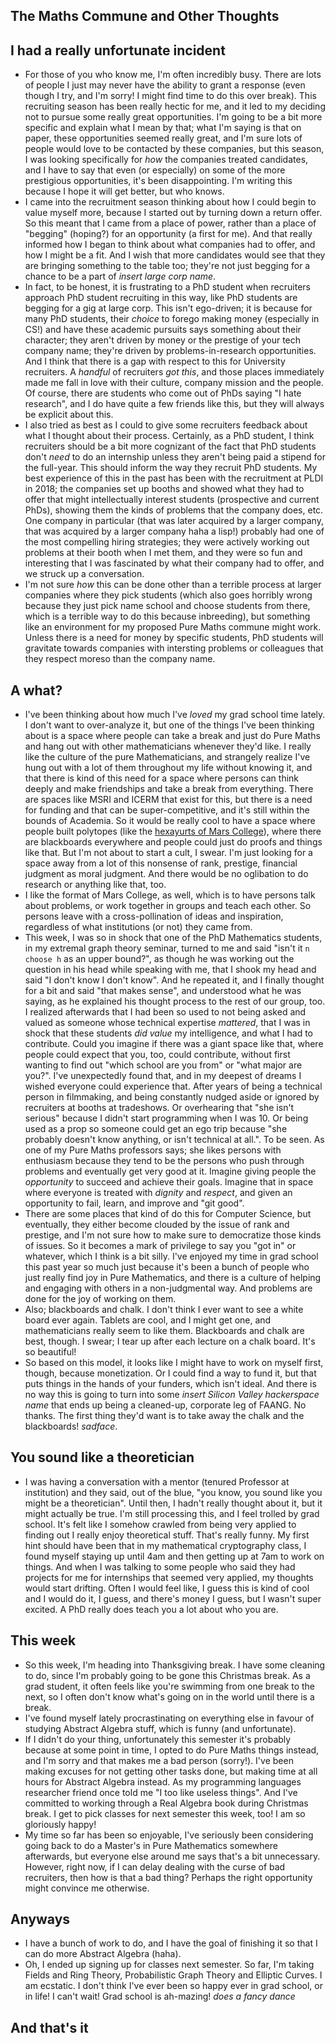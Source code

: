 ## The Maths Commune and Other Thoughts


## I had a really unfortunate incident

- For those of you who know me, I'm often incredibly busy. There are lots of people I just may never have the ability to grant a response
(even though I try, and I'm sorry! I might find time to do this over break). This recruiting season has been really hectic for me, and it led to my deciding
not to pursue some really great opportunities. I'm going to be a bit more specific and explain what I mean by that; what I'm saying is that
on paper, these opportunities seemed really great, and I'm sure lots of people would love to be contacted by these companies, but this season,
I was looking specifically for *how* the companies treated candidates, and I have to say that even (or especially) on some of the more prestigious
opportunities, it's been disappointing. I'm writing this because I hope it will get better, but who knows.
- I came into the recruitment season thinking about how I could begin to value myself more, because I started out by turning down a return offer.
So this meant that I came from a place of power, rather than a place of "begging" (hoping?) for an opportunity (a first for me). And that really informed how I began to think
about what companies had to offer, and how I might be a fit. And I wish that more candidates would see that they are bringing something to the table
too; they're not just begging for a chance to be a part of *insert large corp name*.
- In fact, to be honest, it is frustrating to a PhD student when recruiters approach PhD student recruiting in this way, like PhD students are begging for a gig at large corp.
This isn't ego-driven; it is because for many PhD students, their *choice* to forego making money (especially in CS!) and have these academic pursuits
says something about their character; they aren't driven by money or the prestige of your tech company name; they're driven by problems-in-research opportunities.
And I think that there is a gap with respect to this for University recruiters. A *handful* of recruiters *got this*, and those places immediately
made me fall in love with their culture, company mission and the people. Of course, there are students who come out of PhDs saying "I hate research",
and I do have quite a few friends like this, but they will always be explicit about this.
- I also tried as best as I could to give some recruiters feedback about what I thought about their process. Certainly, as a PhD student, I think 
recruiters should be a bit more cognizant of the fact that PhD students don't *need* to do an internship unless they aren't being paid a stipend
for the full-year. This should inform the way they recruit PhD students. My best experience of this in the past has been with the recruitment at 
PLDI in 2018; the companies set up booths and showed what they had to offer that might intellectually interest students (prospective and current PhDs),
showing them the kinds of problems that the company does, etc. One company in particular (that was later acquired by a larger company, that was 
acquired by a larger company haha a lisp!) probably had one of the most compelling hiring strategies; they were actively working out problems at
their booth when I met them, and they were so fun and interesting that I was fascinated by what their company had to offer, and we struck up a
conversation.
- I'm not sure *how* this can be done other than a terrible process at larger companies where they pick students (which also goes horribly wrong
because they just pick name school and choose students from there, which is a terrible way to do this because inbreeding), but something like an environment for my
proposed Pure Maths commune might work. Unless there is a need for money by specific students, PhD students will gravitate towards companies with 
intersting problems or colleagues that they respect moreso than the company name.

## A what?
- I've been thinking about how much I've *loved* my grad school time lately. I don't want to over-analyze it, but one of the things I've been thinking
about is a space where people can take a break and just do Pure Maths and hang out with other mathematicians whenever they'd like. I really like the 
culture of the pure Mathematicians, and strangely realize I've hung out with a lot of them throughout my life without knowing it, and that there is
kind of this need for a space where persons can think deeply and make friendships and take a break from everything. There are spaces like MSRI
and ICERM that exist for this, but there is a need for funding and that can be super-competitive, and it's still within the bounds of Academia.
So it would be really cool to have a space where people built polytopes (like the [hexayurts of Mars College](https://mars.college/gallery/hexayurt/)),
where there are blackboards everywhere and people could just do proofs and things like that. But I'm not about to start a cult, I swear. I'm just looking
for a space away from a lot of this nonsense of rank, prestige, financial judgment as moral judgment. And there would be no oglibation to do research
or anything like that, too.
- I like the format of Mars College, as well, which is to have persons talk about problems, or work together in groups and teach each other. So persons
leave with a cross-pollination of ideas and inspiration, regardless of what institutions (or not) they came from.
- This week, I was so in shock that one of the PhD Mathematics students, in my extremal graph theory seminar, turned to me and said "isn't it ```n choose h```
as an upper bound?", as though he was working out the question in his head while speaking with me, that I shook my head and said "I don't know I don't know".
And he repeated it, and I finally thought for a bit and said "that makes sense", and understood what he was saying, as he explained his thought process to the rest of our group, too. I realized afterwards that I had been so used to not being asked and valued as someone whose 
technical expertise *mattered*, that I was in shock that these students *did value* my intelligence, and what I had to contribute. Could you imagine if
there was a giant space like that, where people could expect that you, too, could contribute, without first wanting to find out "which school are you from"
or "what major are you?". I've unexpectedly found that, and in my deepest of dreams I wished everyone could experience that. After years of being a 
technical person in filmmaking, and being constantly nudged aside or ignored by recruiters at booths at tradeshows. Or overhearing that "she isn't serious" because I didn't start programming when I was 10. Or being used as a prop so someone could get an ego trip because "she probably doesn't know anything, or isn't technical at all.". To be seen. As one of my Pure Maths professors says; she likes persons with enthusiasm because they tend to be the persons who push through problems
and eventually get very good at it. Imagine giving people the *opportunity* to succeed and achieve their goals. Imagine that in space where everyone is treated
with *dignity* and *respect*, and given an opportunity to fail, learn, and improve and "git good".
- There are some places that kind of do this for Computer Science, but eventually, they either become clouded by the issue of rank and prestige, and
I'm not sure how to make sure to democratize those kinds of issues. So it becomes a mark of privilege to say you "got in" or whatever, which I think
is a bit silly. I've enjoyed my time in grad school this past year so much just because it's been a bunch of people who just really find joy in Pure
Mathematics, and there is a culture of helping and engaging with others in a non-judgmental way. And problems are done for the joy of working on them.
- Also; blackboards and chalk. I don't think I ever want to see a white board ever again. Tablets are cool, and I might get one, and mathematicians
really seem to like them. Blackboards and chalk are best, though. I swear; I tear up after each lecture on a chalk board. It's so beautiful!
- So based on this model, it looks like I might have to work on myself first, though, because monetization. Or I could find a way to fund it, but that
puts things in the hands of your funders, which isn't ideal. And there is no way this is going to turn into some *insert Silicon Valley hackerspace name*
that ends up being a cleaned-up, corporate leg of FAANG. No thanks. The first thing they'd want is to take away the chalk and the blackboards! *sadface*.

## You sound like a theoretician
- I was having a conversation with a mentor (tenured Professor at institution) and they said, out of the blue, "you know, you sound like you might be a
theoretician". Until then, I hadn't really thought about it, but it might actually be true. I'm still processing this, and I feel trolled by grad school.
It's felt like I somehow crawled from being very applied to finding out I really enjoy theoretical stuff. That's really funny. My first hint should have
been that in my mathematical cryptography class, I found myself staying up until 4am and then getting up at 7am to work on things. And when I was talking
to some people who said they had projects for me for internships that seemed very applied, my thoughts would start drifting. 
Often I would feel like, I guess this is kind of cool and I would do it, I guess, and there's money I guess, but I wasn't super excited. A PhD really does teach
you a lot about who you are.

## This week
- So this week, I'm heading into Thanksgiving break. I have some cleaning to do, since I'm probably going to be gone this Christmas break.
As a grad student, it often feels like you're swimming from one break to the next, so I often don't know what's going on in the world until 
there is a break.
- I've found myself lately procrastinating on everything else in favour of studying Abstract Algebra stuff, which is funny (and unfortunate).
- If I didn't do your thing, unfortunately this semester it's probably because at some point in time, I opted to do Pure Maths things instead,
and I'm sorry and that makes me a bad person (sorry!).
I've been making excuses for not getting other tasks done, but making time at all hours for Abstract Algebra instead. As my programming languages
researcher friend once told me "I too like useless things". And I've committed to working through a Real Algebra book during Christmas break.
I get to pick classes for next semester this week, too! I am so gloriously happy!
- My time so far has been so enjoyable, I've seriously been considering going back to do a Master's in Pure Mathematics somewhere afterwards, but
everyone else around me says that's a bit unnecessary. However, right now, if I can delay dealing with the curse of bad recruiters, then how is that
a bad thing? Perhaps the right opportunity might convince me otherwise.

## Anyways
- I have a bunch of work to do, and I have the goal of finishing it so that I can do more Abstract Algebra (haha).
- Oh, I ended up signing up for classes next semester. So far, I'm taking Fields and Ring Theory, Probabilistic Graph Theory and Elliptic Curves. 
I am ecstatic. I don't think I've ever been so happy ever in grad school, or in life! I can't wait! Grad school is ah-mazing! *does a fancy dance*

## And that's it



